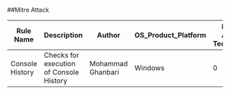 ##Mitre Attack

| Rule Name | Description  | Author |   OS_Product_Platform  | MITRE Attack Techniques | Log Source | Rule Content |
| ----------- | ----------- | ---------- | ---------- | ----------  | ---------- | ---------- |
| Console History  | Checks for execution of Console History  | Mohammad Ghanbari  | Windows  | 0  | sysmon  | EventID=1 ( CommandLine="*Get-History*" OR CommandLine="*AppData\\Roaming\\Microsoft\\Windows\\PowerShell\\PSReadline\\ConsoleHost_history.txt*"  OR  CommandLine="*(Get-PSReadlineOption).HistorySavePath*" )   |
